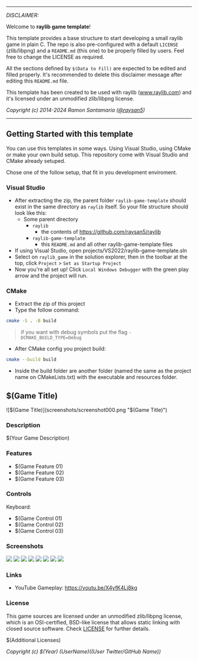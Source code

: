 -----------------------------------

_DISCLAIMER:_

Welcome to **raylib game template**!

This template provides a base structure to start developing a small raylib game in plain C. The repo is also pre-configured with a default `LICENSE` (zlib/libpng) and a `README.md` (this one) to be properly filled by users. Feel free to change the LICENSE as required.

All the sections defined by `$(Data to Fill)` are expected to be edited and filled properly. It's recommended to delete this disclaimer message after editing this `README.md` file.

This template has been created to be used with raylib (www.raylib.com) and it's licensed under an unmodified zlib/libpng license.

_Copyright (c) 2014-2024 Ramon Santamaria ([@raysan5](https://twitter.com/raysan5))_

-----------------------------------
## Getting Started with this template

You can use this templates in some ways. Using Visual Studio, using CMake or make your own build setup. This repository come with Visual Studio and CMake already setuped.

Chose one of the follow setup, that fit in you development enviroment.

### Visual Studio

- After extracting the zip, the parent folder `raylib-game-template` should exist in the same directory as `raylib` itself.  So your file structure should look like this:
    - Some parent directory
        - `raylib`
            - the contents of https://github.com/raysan5/raylib
        - `raylib-game-template`
            - this `README.md` and all other raylib-game-template files
- If using Visual Studio, open projects/VS2022/raylib-game-template.sln
- Select on `raylib_game` in the solution explorer, then in the toolbar at the top, click `Project` > `Set as Startup Project`
- Now you're all set up!  Click `Local Windows Debugger` with the green play arrow and the project will run.

### CMake

- Extract the zip of this project
- Type the follow command:

```sh
cmake -S . -B build
```

> if you want with debug symbols put the flag `-DCMAKE_BUILD_TYPE=Debug`

- After CMake config you project build:

```sh
cmake --build build
```

- Inside the build folder are another folder (named the same as the project name on CMakeLists.txt) with the executable and resources folder.

## $(Game Title)

![$(Game Title)](screenshots/screenshot000.png "$(Game Title)")

### Description

$(Your Game Description)

### Features

 - $(Game Feature 01)
 - $(Game Feature 02)
 - $(Game Feature 03)

### Controls

Keyboard:
 - $(Game Control 01)
 - $(Game Control 02)
 - $(Game Control 03)

### Screenshots

![](screenshots/screenshot001.png)
![](screenshots/screenshot002.png)
![](screenshots/screenshot003.png)
![](screenshots/screenshot004.png)
![](screenshots/screenshot005.png)
![](screenshots/screenshot006.png)
![](screenshots/screenshot007.png)
![](screenshots/screenshot008.png)

### Links

 - YouTube Gameplay: https://youtu.be/X4yfK4Lj8kg

### License

This game sources are licensed under an unmodified zlib/libpng license, which is an OSI-certified, BSD-like license that allows static linking with closed source software. Check [LICENSE](LICENSE) for further details.

$(Additional Licenses)

*Copyright (c) $(Year) $(User Name) ($(User Twitter/GitHub Name))*
